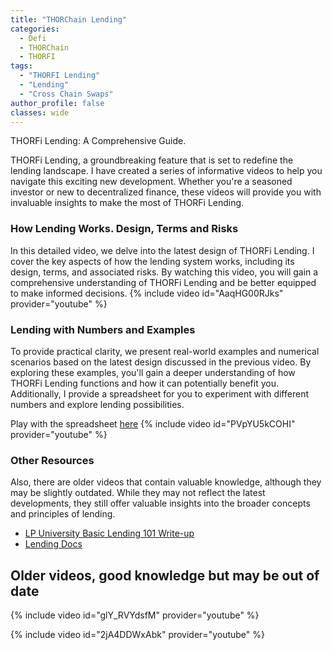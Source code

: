 ```yaml
---
title: "THORChain Lending"
categories:
  - Defi
  - THORChain
  - THORFI
tags:
  - "THORFI Lending"
  - "Lending"
  - "Cross Chain Swaps"
author_profile: false
classes: wide
---
```

THORFi Lending: A Comprehensive Guide.

THORFi Lending, a groundbreaking feature that is set to redefine the lending landscape. I have created a series of informative videos to help you navigate this exciting new development. Whether you're a seasoned investor or new to decentralized finance, these videos will provide you with invaluable insights to make the most of THORFi Lending.

### How Lending Works. Design, Terms and Risks

In this detailed video, we delve into the latest design of THORFi Lending. I cover the key aspects of how the lending system works, including its design, terms, and associated risks. By watching this video, you will gain a comprehensive understanding of THORFi Lending and be better equipped to make informed decisions.
{% include video id="AaqHG00RJks" provider="youtube" %}

### Lending with Numbers and Examples

To provide practical clarity, we present real-world examples and numerical scenarios based on the latest design discussed in the previous video. By exploring these examples, you'll gain a deeper understanding of how THORFi Lending functions and how it can potentially benefit you. Additionally, I provide a spreadsheet for you to experiment with different numbers and explore lending possibilities.

Play with the spreadsheet [here]( https://docs.google.com/spreadsheets/d/1PerBtQ4I273W0BX9YiOPx9IYJKjLzXT_YA9aWqrTP4Y/edit#gid=1607074855 )
{% include video id="PVpYU5kCOHI" provider="youtube" %}

### Other Resources

Also, there are older videos that contain valuable knowledge, although they may be slightly outdated. While they may not reflect the latest developments, they still offer valuable insights into the broader concepts and principles of lending.

- [LP University Basic Lending 101 Write-up]( https://crypto-university.medium.com/under-the-hood-lending-101-f934e1c22792 )
- [Lending Docs]( https://docs.thorchain.org/thorchain-finance/lending )

## Older videos, good knowledge but may be out of date

{% include video id="glY_RVYdsfM" provider="youtube" %}

{% include video id="2jA4DDWxAbk" provider="youtube" %}
